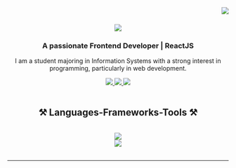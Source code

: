 <img align="right" src="https://visitor-badge.laobi.icu/badge?page_id=KhairilRahman04.KhairilRahman04" />

<h1 align="center">
    <img src="https://readme-typing-svg.herokuapp.com/?font=Righteous&color=darkviolet&size=35&center=true&vCenter=true&width=500&height=70&duration=4000&lines=Hi+There!+%F0%9F%91%8B;+I%27m+Khairil+Rahman!;" />
</h1>

<h3 align="center">A passionate Frontend Developer | ReactJS</h3>
 
<div align="center"> 

<p> I am a student majoring in Information Systems
with a strong interest in programming, particularly in web development. </p>

  <a href="https://linkedin.com/in/khairil-rahman-hakiki/" target="_blank">
    <img src="https://img.shields.io/badge/LinkedIn-darkgray?style=for-the-badge&logo=linkedin&logoColor=white&labelColor=blue" target="_blank" />
  </a>
  <a href="https://www.instagram.com/kiril.hrp/" target="_blank">
    <img src="https://img.shields.io/badge/Instagram-darkgray?style=for-the-badge&logo=instagram&logoColor=white&labelColor=deeppink" target="_blank" />
  </a>
  <a href="https://www.facebook.com/khairil.rahman.9828" target="_blank">
    <img src="https://img.shields.io/badge/Facebook-darkgray?style=for-the-badge&labelColor=mediumblue&logo=facebook" target="_blank" />
  </a>
</div>

 <br/>
<h2 align="center">⚒️ Languages-Frameworks-Tools ⚒️</h2>
<br/>
<div align="center">
    <img src="https://skillicons.dev/icons?i=javascript,typescript,react,nextjs,bootstrap,tailwind&theme=light" /><br>
    <img src="https://skillicons.dev/icons?i=nodejs,mysql,git,github,postman,vscode,figma&theme=light" />
</div>

<br/>

<hr/>
